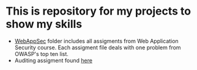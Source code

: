 # This is repository for my projects to show my skills

- [WebAppSec](WebAppSec) folder includes all assigments from Web Application Security course. Each assigment file deals with one problem from OWASP's top ten list.
- Auditing assigment found [here](Others/auditing.pdf)
